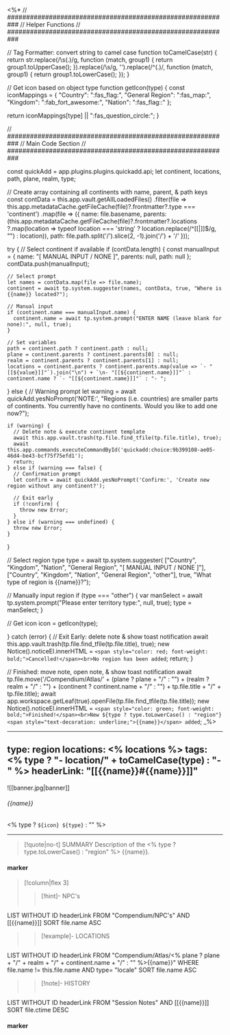 <%*
// ###########################################################
//                        Helper Functions
// ###########################################################

// Tag Formatter: convert string to camel case
function toCamelCase(str) {
  return str.replace(/\s(.)/g, function (match, group1) {
    return group1.toUpperCase();
  }).replace(/\s/g, '').replace(/^(.)/, function (match, group1) {
    return group1.toLowerCase();
  });
}

// Get icon based on object type
function getIcon(type) {
  const iconMappings = {
    "Country": ":fas_flag:",
    "General Region": ":fas_map:",
    "Kingdom": ":fab_fort_awesome:",
    "Nation": ":fas_flag::"
  };

  return iconMappings[type] || ":fas_question_circle:";
}

// ###########################################################
//                        Main Code Section
// ###########################################################

const quickAdd = app.plugins.plugins.quickadd.api;
let continent, locations, path, plane, realm, type;

// Create array containing all continents with name, parent, & path keys
const contData = this.app.vault.getAllLoadedFiles()
  .filter(file => this.app.metadataCache.getFileCache(file)?.frontmatter?.type === 'continent')
  .map(file => ({
    name: file.basename,
    parents: (this.app.metadataCache.getFileCache(file)?.frontmatter?.locations
      ?.map(location => typeof location === 'string' ? location.replace(/^\[\[|\]\]$/g, "") : location)),
    path: file.path.split('/').slice(2, -1).join('/') + '/'
  }));

try {
  // Select continent if available
  if (contData.length) {
    const manualInput = {
      name: "[ MANUAL INPUT / NONE ]",
      parents: null,
      path: null
    };
    contData.push(manualInput);

    // Select prompt
    let names = contData.map(file => file.name);
    continent = await tp.system.suggester(names, contData, true, "Where is {{name}} located?");

    // Manual input
    if (continent.name === manualInput.name) {
      continent.name = await tp.system.prompt("ENTER NAME (leave blank for none):", null, true);
    }

    // Set variables
    path = continent.path ? continent.path : null;
    plane = continent.parents ? continent.parents[0] : null;
    realm = continent.parents ? continent.parents[1] : null;
    locations = continent.parents ? continent.parents.map(value => `- "[[${value}]]"`).join("\n") + `\n- "[[${continent.name}]]"` : continent.name ? `- "[[${continent.name}]]"` : "- ";

  } else {
    // Warning prompt
    let warning = await quickAdd.yesNoPrompt('NOTE:', "Regions (i.e. countries) are smaller parts of continents. You currently have no continents. Would you like to add one now?");

    if (warning) {
      // Delete note & execute continent template
      await this.app.vault.trash(tp.file.find_tfile(tp.file.title), true);
      await this.app.commands.executeCommandById('quickadd:choice:9b399108-ae05-46d4-be43-bcf75f75efd1');
      return;
    } else if (warning === false) {
      // Confirmation prompt
      let confirm = await quickAdd.yesNoPrompt('Confirm:', 'Create new region without any continent?');

      // Exit early
      if (!confirm) {
        throw new Error;
      }
    } else if (warning === undefined) {
      throw new Error;
    }
  }

  // Select region type
  type = await tp.system.suggester(
    ["Country", "Kingdom", "Nation", "General Region", "[ MANUAL INPUT / NONE ]"],
    ["Country", "Kingdom", "Nation", "General Region", "other"], true, "What type of region is {{name}}?");

  // Manually input region
  if (type === "other") {
    var manSelect = await tp.system.prompt("Please enter territory type:", null, true);
    type = manSelect;
  }

  // Get icon
  icon = getIcon(type);

} catch (error) {
  // Exit Early: delete note & show toast notification
  await this.app.vault.trash(tp.file.find_tfile(tp.file.title), true);
  new Notice().noticeEl.innerHTML = `<span style="color: red; font-weight: bold;">Cancelled!</span><br>No region has been added`;
  return;
}

// Finished: move note, open note, & show toast notification
await tp.file.move('/Compendium/Atlas/' + (plane ? plane + "/" : "") + (realm ? realm + "/" : "") + (continent ? continent.name + "/" : "") + tp.file.title + "/" + tp.file.title);
await app.workspace.getLeaf(true).openFile(tp.file.find_tfile(tp.file.title));
new Notice().noticeEl.innerHTML = `<span style="color: green; font-weight: bold;">Finished!</span><br>New ${type ? type.toLowerCase() : "region"} <span style="text-decoration: underline;">{{name}}</span> added`;
_%>

---
type: region
locations:
<% locations %>
tags:
<% type ? "- location/" + toCamelCase(type) : "- " %>
headerLink: "[[{{name}}#{{name}}]]"
---

![[banner.jpg|banner]]
###### {{name}}
<span class="sub2"><% type ? `${icon} ${type}` : "" %></span>
___

> [!quote|no-t] SUMMARY
>Description of the <% type ? type.toLowerCase() : "region" %> {{name}}.

#### marker
> [!column|flex 3]
>> [!hint]-  NPC's
>> ```dataview
LIST WITHOUT ID headerLink
FROM "Compendium/NPC's" AND [[{{name}}]]
SORT file.name ASC
>
>> [!example]- LOCATIONS
>>```dataview
LIST WITHOUT ID headerLink
FROM "Compendium/Atlas/<% plane ? plane + "/" + realm + "/" + continent.name + "/" : "" %>{{name}}"
WHERE file.name != this.file.name AND type= "locale"
SORT file.name ASC
>
>> [!note]- HISTORY
>>```dataview
LIST WITHOUT ID headerLink
FROM "Session Notes" AND [[{{name}}]]
SORT file.ctime DESC
#### marker